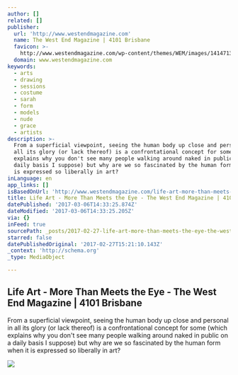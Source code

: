 ```yaml
---
author: []
related: []
publisher:
  url: 'http://www.westendmagazine.com'
  name: The West End Magazine | 4101 Brisbane
  favicon: >-
    http://www.westendmagazine.com/wp-content/themes/WEM/images/1414713111wem.ico
  domain: www.westendmagazine.com
keywords:
  - arts
  - drawing
  - sessions
  - costume
  - sarah
  - form
  - models
  - nude
  - grace
  - artists
description: >-
  From a superficial viewpoint, seeing the human body up close and personal in
  all its glory (or lack thereof) is a confrontational concept for some (which
  explains why you don't see many people walking around naked in public on a
  daily basis I suppose) but why are we so fascinated by the human form when it
  is expressed so liberally in art?
inLanguage: en
app_links: []
isBasedOnUrl: 'http://www.westendmagazine.com/life-art-more-than-meets-the-eye/'
title: Life Art - More Than Meets the Eye - The West End Magazine | 4101 Brisbane
datePublished: '2017-03-06T14:33:25.874Z'
dateModified: '2017-03-06T14:33:25.205Z'
via: {}
inFeed: true
sourcePath: _posts/2017-02-27-life-art-more-than-meets-the-eye-the-west-end-magazine-or.md
starred: false
datePublishedOriginal: '2017-02-27T15:21:10.143Z'
_context: 'http://schema.org'
_type: MediaObject

---
```

<article style=""><h1>Life Art - More Than Meets the Eye - The West End Magazine | 4101 Brisbane</h1><p>From a superficial viewpoint, seeing the human body up close and personal in all its glory (or lack thereof) is a confrontational concept for some (which explains why you don't see many people walking around naked in public on a daily basis I suppose) but why are we so fascinated by the human form when it is expressed so liberally in art?</p><img src="http://www.westendmagazine.com/wp-content/uploads/2015/09/11221828_912604822142496_2589793760886876964_n.jpg" /></article>